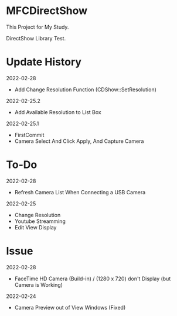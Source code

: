 # MFCDirectShow
 
This Project for My Study.

DirectShow Library Test.

# Update History
2022-02-28
- Add Change Resolution Function (CDShow::SetResolution)

2022-02-25.2
- Add Available Resolution to List Box

2022-02-25.1
- FirstCommit
- Camera Select And Click Apply, And Capture Camera

# To-Do
2022-02-28
- Refresh Camera List When Connecting a USB Camera

2022-02-25
- Change Resolution
- Youtube Streamming
- Edit View Display

# Issue
2022-02-28
- FaceTime HD Camera (Build-in) / (1280 x 720) don't Display (but Camera is Working)

2022-02-24
- Camera Preview out of View Windows (Fixed)
